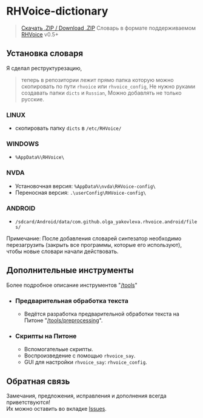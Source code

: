 RHVoice-dictionary
==================

> [Скачать .ZIP / Download .ZIP](https://github.com/alekssamos/RHVoice-dictionary/archive/master.zip)
Словарь в формате поддерживаемом [RHVoice](https://github.com/Olga-Yakovleva/RHVoice) v0.5+

## Установка словаря
Я сделал реструктурезацию,
> теперь в репозитории лежит прямо папка которую можно скопировать по пути  `rhvoice` или `rhvoice_config`,
> Не нужно руками создавать папки `dicts` и `Russian`, Можно добавлять не только русские.

### LINUX
* скопировать папку `dicts` в `/etc/RHVoice/`

### WINDOWS
* `%AppData%\RHVoice\`

### NVDA
* Установочная версия: `%AppData%\nvda\RHVoice-config\`
* Переносная версия: `.\userConfig\RHVoice-config\`

### ANDROID
*  `/sdcard/Android/data/com.github.olga_yakovleva.rhvoice.android/files/`

Примечание: После добавления словарей синтезатор необходимо перезагрузить (закрыть все программы, которые его используют), чтобы новые словари начали действовать.

## Дополнительные инструменты

Более подробное описание инструментов "[/tools](https://github.com/vantu5z/RHVoice-dictionary/tree/master/tools)"

* ### Предварительная обработка текста
    * Ведётся разработка предварительной обработки текста на Питоне "[/tools/preprocessing](https://github.com/vantu5z/RHVoice-dictionary/tree/master/tools/preprocessing)".

* ### Скрипты на Питоне
    * Вспомогательые скрипты.
    * Воспроизведение с помощью `rhvoice_say`.
    * GUI для настройки `rhvoice_say`: `rhvoice_config`.

## Обратная связь
Замечания, предложения, исправления и дополнения всегда приветствуются! <br>
Их можно оставить во вкладке [Issues](https://github.com/vantu5z/RHVoice-dictionary/issues).

